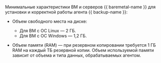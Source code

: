 Минимальные характеристики ВМ и серверов {{ baremetal-name }} для установки и корректной работы агента {{ backup-name }}:

* Объем свободного места на диске:

  * Для ВМ с ОС Linux — 2 ГБ.
  * Для ВМ с ОС Windows — 1,2 ГБ.

* Объем памяти (RAM) — при резервном копировании требуется 1 ГБ RAM на каждый ТБ резервной копии. Объем используемой памяти зависит от объема и типа данных, обрабатываемых агентом.
